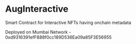 # AugInteractive
Smart Contract for Interactive NFTs having onchain metadata

Deployed on Mumbai Network - 0xd9316391efF888f0cc189D536Ea09a85F3E56955